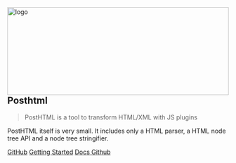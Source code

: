 <img align="right" width="220" height="200" style="margin:auto;    width: 100%;" title="logo" src="https://posthtml.github.io/posthtml/logo.svg">

## Posthtml

> PostHTML is a tool to transform HTML/XML with JS plugins

PostHTML itself is very small. It includes only a HTML parser, a HTML node tree API and a node tree stringifier.

[GitHub](https://github.com/posthtml/posthtml/)
[Getting Started](#posthtml)
[Docs Github](https://github.com/posthtml/posthtml.org)

